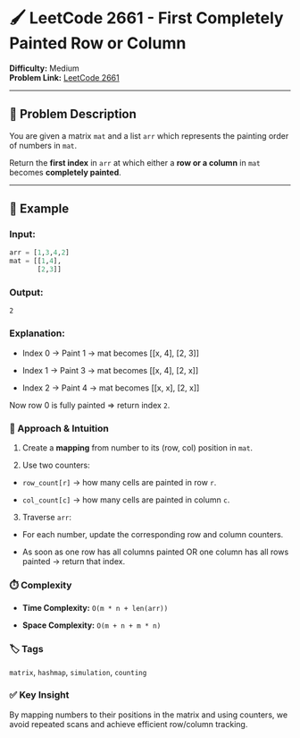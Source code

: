 # 🖌️ LeetCode 2661 - First Completely Painted Row or Column

**Difficulty:** Medium  
**Problem Link:** [LeetCode 2661](https://leetcode.com/problems/first-completely-painted-row-or-column)

---

## 📘 Problem Description

You are given a matrix `mat` and a list `arr` which represents the painting order of numbers in `mat`.

Return the **first index** in `arr` at which either a **row or a column** in `mat` becomes **completely painted**.

---

## 🧪 Example

### Input:
```python
arr = [1,3,4,2]
mat = [[1,4],
       [2,3]]
```
### Output:
`2`

### Explanation:

- Index 0 → Paint 1 → mat becomes [[x, 4], [2, 3]]

- Index 1 → Paint 3 → mat becomes [[x, 4], [2, x]]

- Index 2 → Paint 4 → mat becomes [[x, x], [2, x]]

Now row 0 is fully painted ⇒ return index `2`.

### 🧠 Approach & Intuition

1. Create a **mapping** from number to its (row, col) position in `mat`.

2. Use two counters:

- `row_count[r]` → how many cells are painted in row `r`.

- `col_count[c]` → how many cells are painted in column `c`.

3. Traverse `arr`:

- For each number, update the corresponding row and column counters.

- As soon as one row has all columns painted OR one column has all rows painted → return that index.

### ⏱️ Complexity

- **Time Complexity:** `O(m * n + len(arr))`

- **Space Complexity:** `O(m + n + m * n)`

### 🏷️ Tags
`matrix`, `hashmap`, `simulation`, `counting`

### ✅ Key Insight
By mapping numbers to their positions in the matrix and using counters, we avoid repeated scans and achieve efficient row/column tracking.